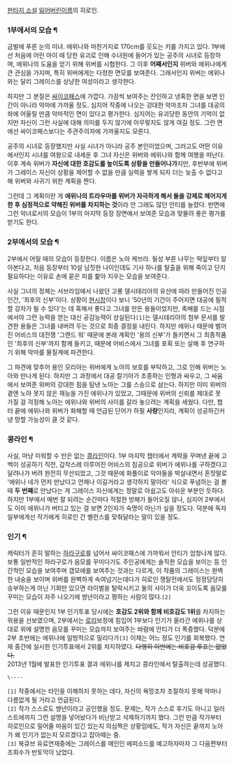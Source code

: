 [판타지 소설](%ED%8C%90%ED%83%80%EC%A7%80%20%EC%86%8C%EC%84%A4.md) [잃어버린이름](%EC%9E%83%EC%96%B4%EB%B2%84%EB%A6%B0%20%EC%9D%B4%EB%A6%84.md)의 히로인.

### 1부에서의 모습 ¶

금발에 푸른 눈의 미녀. 에위나와 마찬가지로 170cm를 웃도는 키를 가지고 있다. 1부에선 처음에 어린 아이 때 당한 유괴로 인해 수녀원에
들어가 있는 공주의 시녀로 등장하며, 에위나의 도움을 얻기 위해 위버를 시험한다. 그 이후 **어째서인지** 위버와 에위나에게 큰 관심을
가지며, 특히 위버에게는 다정한 면모를 보여준다. 그래서인지 위버는 에위나와는 달리 그레이스를 상냥한 여성이라고 생각한다.

  

하지만 그 본질은 [싸이코패스](%EC%8B%B8%EC%9D%B4%EC%BD%94%ED%8C%A8%EC%8A%A4.md)에 가깝다.
가끔씩 보여주는 잔인하고 냉혹한 면을 보면 인간이 아니라 악마에 가까울 정도. 심지어 작중에 나오는 강대한 악마조차 그녀를 대공의 좌에
어울릴 만큼 악마적인 면이 있다고 평가한다. 심지어는 유괴당한 동안의 기억이 없지만 자신이 그런 사실에 대해 의미를 두지 않기에 아무렇지도
않게 여길 정도. 그런 면에선 싸이코패스보다는 주관주의자에 가까울지도 모른다.

  

공주의 시녀로 등장했지만 사실 시녀가 아니라 공주 본인이었으며, 그러고도 어떤 이유에서인지 시녀를 여왕으로 내세운 후 그녀 자신은 위버와
에위나와 함께 여행을 떠난다. 이후 계속 위버가 **자신에 대한 호감도를 높이도록 상황을 만들어나가**지만, 후반부에 위버가 그레이스 자신이
상황을 제어할 수 없을 만큼 실력을 쌓게 되자 더는 늦출 수 없다고 해 위버와 사귀기 위한 계획을 짠다.

  

그런데 그 계획이란 게 **에위나의 트라우마를 위버가 자극하게 해서 둘을 강제로 헤어지게 한 후 심정적으로 약해진 위버를 차지하는 것**이라
안 그래도 많던 안티를 늘렸다. 반면에 그런 악녀로서의 모습이 1부의 마지막 등장 장면에서 보여준 모습과 맞물려 좋은 평가를 받기도 한다.

### 2부에서의 모습 ¶

2부에서 어릴 때의 모습이 등장한다. 이름은 노아 케브라. 될성 부른 나무는 떡잎부터 알아본다고, 처음 등장부터 10살 남짓한 나이인데도
기사 하나를 탈출을 위해 죽이고 단지 필요하다는 이유로 손에 묻은 피를 핥아 지우는 모습을 보여준다.  

  

사실 그녀의 정체는 서브라임에서 나왔던 고룡 델시테리아의 유산에 따라 만들어진 인공인간, '최후의 신부'이다. 상황이
[현시창](%ED%98%84%EC%8B%9C%EC%B0%BD.md)이다 보니 '50년의 기간이 주어지면 대공에 필적할 강자가 될 수
있다'는 데 혹해서 좋다고 그녀를 만든 용들이었지만, 축배를 드는 시점에서야 그런 능력을 얻는 대신 공감능력이 상실된다`[1]`는
델시테리아의 첨부 문서를 발견한 용들은 그녀를 내버려 두는 것으로 최종 결정을 내린다. 하지만 에위나 때문에 벌어진 어비스의 대전쟁 '그랜드
워' 때문에 본래 계획인 '용의 신부'가 들키면서 그 최종작품인 '최후의 신부'까지 함께 들키고, 때문에 어비스에서 그녀를 포획 또는 살해
후 연구하기 위해 악마를 물질계에 파견한다.

  

그 파견에 맞추어 용인 모리아는 위버에게 노아의 보호를 부탁하고, 그로 인해 위버는 노아와 만나게 된다. 하지만 그 과정에서 대공 칼기아가
조종하는 인형과 싸우고, 그 싸움에서 보여준 위버의 강대한 힘을 탐낸 노아는 그를 스승으로 삼는다. 하지만 이미 위버의 곁엔 노아 못지 않은
재능을 가진 에위나가 있었고, 그때문에 위버의 신뢰를 제대로 못 가질 걸 걱정해 노아는 에위나와 위버의 사이를 갈라 놓으려는 계획을 세웠다.
다만, 챕터 끝에 에위나와 위버가 화해할 때 언급된 단어가 하필 **사랑**인지라, 계획이 성공하긴커녕 망할 가능성이 클 것 같다.

### 콩라인 ¶

사실, 마냥 미워할 수 만은 없는 [콩라인](%EC%BD%A9%EB%9D%BC%EC%9D%B8.md)이다. 1부 마지막 챕터에서 계략을
꾸며낸 끝에 고백이 성공하기 직전, 갑작스레 이루어진 어비스의 침공으로 위버가 에위나를 구하겠다고 달려나가 버려 완전히 무산되었고, 그것
때문에 화풀이로 악마들을 박살내면서 혼잣말로 '에위나 네가 먼저 만났다고 언제나 이길거라고 생각하지 말아라' 식으로 푸념하는 걸 볼 때
**두 번째**로 만났다는 게 그레이스 자신에게는 정말로 아쉽고도 아쉬운 부분인 듯하다. 하지만 1부에서 매번 잘 되려는 순간마다 적절한
방해가 들어오질 않나, 심지어 2부에서도 이미 에위나가 버티고 있는 걸 보면 2인자가 숙명이 아닌가 싶을 정도다. 덕분에 독자 일부에게선
작가에게 히로인 간 밸런스를 맞춰달라는 말이 있을 정도.

### 인기 ¶

캐릭터가 흔히 말하는 [하라구로](%ED%95%98%EB%9D%BC%EA%B5%AC%EB%A1%9C.md)를 넘어서 싸이코패스에
가까워서 안티가 엄청나게 많다. 보통 일반적인 하라구로가 음모를 꾸미다가도 주인공에게는 솔직한 모습을 보이는 등 인간적인 모습을 보여주며
갭모에를 보여주는 것과는 다르게, 이 작품의 그레이스는 완벽한 내숭을 보이며 위버를 완벽하게 속여넘기는데다가 히로인 쟁탈전에서도 정정당당히
승부하는게 아닌 기회만 있으면 라이벌을 탈락시키고 둘의 사이가 더욱 꼬이도록 음모를 꾸미는 모습이 자주 나오기에 썅년이라고 평하는 사람이
많다.`[2]`

  

그런 이유 때문인지 1부 인기투표 당시에는 **호감도 2위와 함께 비호감도 1위**를 차지하는 위용을 선보였으며, 2부에서는
[로리](%EB%A1%9C%EB%A6%AC.md)보정에 힘입어 1부보다 인기가 올라간 에위나를 상대로 위에 설명한 음모를 꾸미는
모습까지 보여주는 바람에 안티가 더 폭증했다. 덕분에 2부 초반에는 에위나에 일방적으로 밀리다가`[3]` 이제는 어느 정도 인기를 회복했다.
연재 중간에 실시한 인기투표에서 2위를 차지하였다. <del>다행히 이번에는 비호감 투표는 없었다.</del>  
2013년 1월에 발표한 인기투표 결과 에위나를 제치고 콩라인에서 탈출하는데 성공했다.

`\----`

`[1]` 작중에서는 타인을 이해하지 못하는 데다, 자신의 욕망조차 조절하지 못해 악마나 다름없게 될 거라고 언급된다.  
`[2]` 작가 스스로도 썅년이라고 공인했을 정도. 문제는, 작가 스스로 후기도 아니고 일러스트에까지 그런 설명을 넣어놨다가 비난받고
삭제하기까지 했다. 그런 만큼 작가부터 히로인으로 밀어줄 마음이 있긴 있는지 의심쩍은 상황임에도, 작가 자신은 끝까지 노아가 왜 인기가
없는지 모르겠다고 잡아떼는 중.  
`[3]` 북큐브 유료연재중에는 그레이스를 메인인 에피소드를 예고하자마자 그 다음편부터 조회수가 반토막이 났었다.

